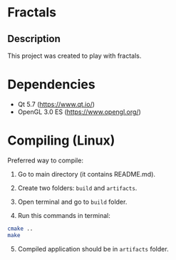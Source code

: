 # Fractals

## Description

This project was created to play with fractals.

# Dependencies

* Qt 5.7 (https://www.qt.io/)
* OpenGL 3.0 ES (https://www.opengl.org/)

# Compiling (Linux)

Preferred way to compile:

1. Go to main directory (it contains README.md).

2. Create two folders: `build` and `artifacts`.

3. Open terminal and go to `build` folder.

4. Run this commands in terminal:

  ```bash
  cmake ..
  make
  ```

5. Compiled application should be in `artifacts` folder.
